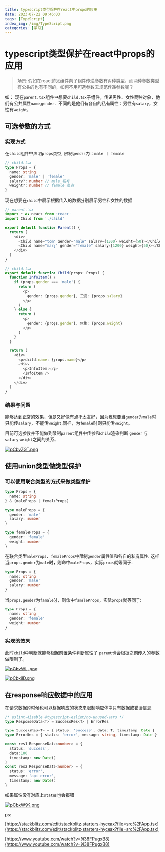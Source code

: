 ```yaml
---
title: typescript类型保护在react中props的应用
date: 2023-07-22 09:46:03
tags: [TypeScript]
index_img: /img/TypeScript.png
categories: [学习]
---
```


# typescript类型保护在react中props的应用

> 场景: 假如在react的父组件向子组件传递参数有两种类型，而两种参数类型有公共的也有不同的，如何不用可选参数去规范传递参数呢？

如： 现在`parent.tsx`组件中想要`child.tsx`子组件，传递男性、女性两种对象，他们有公共属性`name`,`gender`，不同的是他们有各自的私有属性：男性有`salary`，女性有`weight`。

## 可选参数的方式

### 实现方式

在`child`组件中声明`props`类型, 限制`gender`为：`male ｜ female`

```ts
// child.tsx
type Props = {
  name: string
  gender: 'male' | 'female'
  salary?: number // male 私有
  weight?: number // female 私有
}
```

现在想要在`child`中展示根据传入的数据分别展示男性和女性的数据

```ts
// parent.tsx
import * as React from 'react'
import Child from './child'

export default function Parent() {
  return (
    <div>
      <Child name="tom" gender="male" salary={1200} weight={50}></Child>
      <Child name="mary" gender="female" salary={1200} weight={50}></Child>
    </div>
  )
}

```

```ts
// child.tsx
export default function Child(props: Props) {
  function InfoItem() {
    if (props.gender === 'male') {
      return (
        <p>
          gender: {props.gender}, 工资: {props.salary}
        </p>
      )
    } else {
      return (
        <p>
          gender: {props.gender}, 体重: {props.weight}
        </p>
      )
    }
  }

  return (
    <div>
      <p>child.name: {props.name}</p>
      <div>
        <p>InfoItem:</p>
        <InfoItem />
      </div>
    </div>
  )
}
```

### 结果与问题

能够达到正常的效果，但是又好像有点不太友好，因为我想要当`gender`为`male`时只能传`salary`，不能传`weight`,同样，为`female`时则只能传`weight`。

目前可选参数并不能做到限制`parent`组件中传参和`child`渲染判断 `gender` 与 `salary` `weight`之间的关系。

[![pCbvZGT.png](https://s1.ax1x.com/2023/07/22/pCbvZGT.png)](https://imgse.com/i/pCbvZGT)

## 使用union类型做类型保护

### 可以使用联合类型的方式来做类型保护

```ts
type Props = {
  name: string
} & (maleProps | femaleProps)

type maleProps = {
  gender: 'male'
  salary: number
}

type femaleProps = {
  gender: 'female'
  weight: number
}
```

在联合类型`maleProps`、`femaleProps`中限制`gender`属性值和各自的私有属性.
这样当`props.gender`为`male`时，则命中`maleProps`，实际`props`就等同于:

```ts
type Props = {
  name: string
  gender: 'male'
  salary: number
}
```

当`props.gender`为`famale`时，则命中`famaleProps`，实际`props`就等同于:

```ts
type Props = {
  name: string
  gender: 'female'
  weight: number
}
```

### 实现的效果

此时`child`中判断就能够根据前置条件判断属性了 `parent`也会根据之前传入的参数做限制了。

[![pCbvWLj.png](https://s1.ax1x.com/2023/07/22/pCbvWLj.png)](https://imgse.com/i/pCbvWLj)

[![pCbxilD.png](https://s1.ax1x.com/2023/07/22/pCbxilD.png)](https://imgse.com/i/pCbxilD)

## 在response响应数据中的应用

在请求数据的时候也可以根据响应的状态来限制响应体中只有数据或错误信息.

```ts
/* eslint-disable @typescript-eslint/no-unused-vars */
type ResponseData<T> = SuccessRes<T> | ErrorRes

type SuccessRes<T> = { status: 'success', data: T, timestamp: Date }
type ErrorRes = { status: 'error', message: string, timestamp: Date }

const res1:ResponseData<number> = {
  status: 'success',
  data:100,
  timestamp: new Date()
}
const res2:ResponseData<number> = {
  status: 'error',
  message: 'api error',
  timestamp: new Date()
}
```

如果属性没有对应上`status`也会报错

[![pCbxW9K.png](https://s1.ax1x.com/2023/07/22/pCbxW9K.png)](https://imgse.com/i/pCbxW9K)

ps:

[https://stackblitz.com/edit/stackblitz-starters-hyceax?file=src%2FApp.tsx](https://stackblitz.com/edit/stackblitz-starters-hyceax?file=src%2FApp.tsx)

[https://www.youtube.com/watch?v=9i38FPugxB8](https://www.youtube.com/watch?v=9i38FPugxB8)